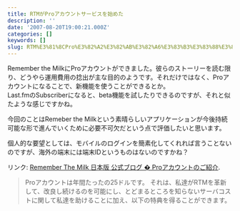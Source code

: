 ```yaml
---
title: RTMがProアカウントサービスを始めた
description: ''
date: '2007-08-20T19:00:21.000Z'
categories: []
keywords: []
slug: RTM%E3%81%8CPro%E3%82%A2%E3%82%AB%E3%82%A6%E3%83%B3%E3%83%88%E3%82%B5%E3%83%BC%E3%83%93%E3%82%B9%E3%82%92%E5%A7%8B%E3%82%81%E3%81%9F
---
```

Remember the MilkにProアカウントができました。彼らのストーリーを読む限り、どうやら運用費用の捻出が主な目的のようです。それだけではなく、Proアカウントになることで、新機能を使うことができるとか。  
Last.fmのSubscriberになると、beta機能を試したりできるのですが、それと似たような感じですかね。

今回のことはRemeber the Milkという素晴らしいアプリケーションが今後持続可能な形で進んでいくために必要不可欠だという点で評価したいと思います。

個人的な要望としては、モバイルのログインを簡素化してくれれば言うことないのですが、海外の端末には端末IDというものはないのですかね？

リンク: [Remember The Milk 日本版 公式ブログ � Proアカウントのご紹介](http://blog.rememberthemilk.jp/2007/08/20/48/ "Remember The Milk 日本版 公式ブログ � Proアカウントのご紹介").

> Proアカウントは年間たったの25ドルです。 それは、私達がRTMを革新して、改良し続けるのを可能にし、とどまるところを知らないサーバコストに関して私達を助けることに加え、以下の特典を得ることができます。